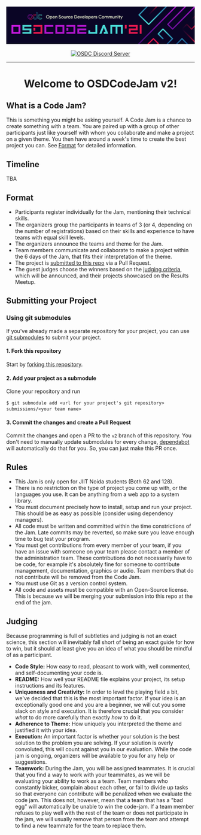 ![OSDCodeJam Banner](./assets/codejam-banner.png)

<div align="center">

[![OSDC Discord Server](https://img.shields.io/discord/357949642266116108?color=magenta&label=discord&logo=discord&logoColor=white)](https://discord.gg/vfhyHW5BkJ)

<hr>

# Welcome to OSDCodeJam v2!

</div>

## What is a Code Jam?

This is something you might be asking yourself. A Code Jam is a chance to create
something with a team. You are paired up with a group of other participants just
like yourself with whom you collaborate and make a project on a given theme. You
then have around a week's time to create the best project you can. See
[Format](#format) for detailed information.

## Timeline

TBA

## Format

- Participants register individually for the Jam, mentioning their technical
  skills.
- The organizers group the participants in teams of 3 (or 4, depending on the
  number of registrations) based on their skills and experience to have teams
  with equal skill levels.
- The organizers announce the teams and theme for the Jam.
- Team members communicate and collaborate to make a project within the 6 days
  of the Jam, that fits their interpretation of the theme.
- The project is [submitted to this repo](#submitting-your-project) via a Pull
  Request.
- The guest judges choose the winners based on the [judging criteria](#judging),
  which will be announced, and their projects showcased on the Results Meetup.

## Submitting your Project

### Using git submodules

If you've already made a separate repository for your project, you can use
[git submodules](https://git-scm.com/book/en/v2/Git-Tools-Submodules) to submit
your project.

#### 1. Fork this repository

Start by [forking this repository](https://github.com/osdc/codejam-21/fork).

#### 2. Add your project as a submodule

Clone your repository and run

```
$ git submodule add <url for your project's git repository> submissions/<your team name>
```

#### 3. Commit the changes and create a Pull Request

Commit the changes and open a PR to the `v2` branch of this repository. You
don't need to manually update submodules for every change,
[dependabot](https://dependabot.com/submodules/) will automatically do that for
you. So, you can just make this PR once.

## Rules

- This Jam is only open for JIIT Noida students (Both 62 and 128).
- There is no restriction on the type of project you come up with, or the
  languages you use. It can be anything from a web app to a system library.
- You must document precisely how to install, setup and run your project. This
  should be as easy as possible (consider using dependency managers).
- All code must be written and committed within the time constrictions of the
  Jam. Late commits may be reverted, so make sure you leave enough time to bug
  test your program.
- You must get contributions from every member of your team, if you have an
  issue with someone on your team please contact a member of the administration
  team. These contributions do not necessarily have to be code, for example it's
  absolutely fine for someone to contribute management, documentation, graphics
  or audio. Team members that do not contribute will be removed from the Code
  Jam.
- You must use Git as a version control system.
- All code and assets must be compatible with an Open-Source license. This is
  because we will be merging your submission into this repo at the end of the
  jam.

## Judging

Because programming is full of subtleties and judging is not an exact science,
this section will inevitably fall short of being an exact guide for how to win,
but it should at least give you an idea of what you should be mindful of as a
participant.

- **Code Style:** How easy to read, pleasant to work with, well commented, and
  self-documenting your code is.
- **README:** How well your README file explains your project, its setup
  instructions and its features.
- **Uniqueness and Creativity:** In order to level the playing field a bit,
  we've decided that this is the most important factor. If your idea is an
  exceptionally good one and you are a beginner, we will cut you some slack on
  style and execution. It is therefore crucial that you consider _what_ to do
  more carefully than exactly _how_ to do it.
- **Adherence to Theme:** How uniquely you interpreted the theme and justified
  it with your idea.
- **Execution:** An important factor is whether your solution is the best
  solution to the problem you are solving. If your solution is overly
  convoluted, this will count against you in our evaluation. While the code jam
  is ongoing, organizers will be available to you for any help or suggestions.
- **Teamwork:** During the Jam, you will be assigned teammates. It is crucial
  that you find a way to work with your teammates, as we will be evaluating your
  ability to work as a team. Team members who constantly bicker, complain about
  each other, or fail to divide up tasks so that everyone can contribute will be
  penalized when we evaluate the code jam. This does not, however, mean that a
  team that has a "bad egg" will automatically be unable to win the code-jam. If
  a team member refuses to play well with the rest of the team or does not
  participate in the jam, we will usually remove that person from the team and
  attempt to find a new teammate for the team to replace them.
